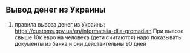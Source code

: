 ## Вывод денег из Украины

1. правила вывоза денег из Украины: https://customs.gov.ua/en/informatsiia-dlia-gromadian 
При вывозе свыше 10к евро на человека (дети считаются) надо показывать документы из банка и они действительны 90 дней